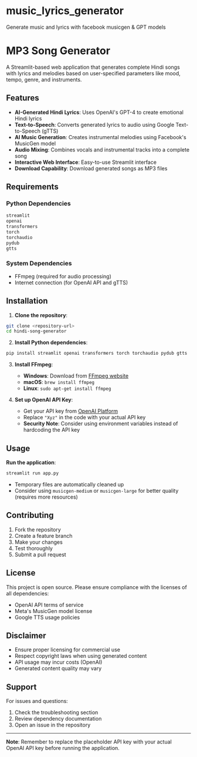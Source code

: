 # music_lyrics_generator
Generate music and lyrics with facebook musicgen &amp; GPT models
# MP3 Song Generator

A Streamlit-based web application that generates complete Hindi songs with lyrics and melodies based on user-specified parameters like mood, tempo, genre, and instruments.

## Features

- **AI-Generated Hindi Lyrics**: Uses OpenAI's GPT-4 to create emotional Hindi lyrics
- **Text-to-Speech**: Converts generated lyrics to audio using Google Text-to-Speech (gTTS)
- **AI Music Generation**: Creates instrumental melodies using Facebook's MusicGen model
- **Audio Mixing**: Combines vocals and instrumental tracks into a complete song
- **Interactive Web Interface**: Easy-to-use Streamlit interface
- **Download Capability**: Download generated songs as MP3 files

## Requirements

### Python Dependencies

```bash
streamlit
openai
transformers
torch
torchaudio
pydub
gtts
```

### System Dependencies

- FFmpeg (required for audio processing)
- Internet connection (for OpenAI API and gTTS)

## Installation

1. **Clone the repository**:
```bash
git clone <repository-url>
cd hindi-song-generator
```

2. **Install Python dependencies**:
```bash
pip install streamlit openai transformers torch torchaudio pydub gtts
```

3. **Install FFmpeg**:
   - **Windows**: Download from [FFmpeg website](https://ffmpeg.org/download.html)
   - **macOS**: `brew install ffmpeg`
   - **Linux**: `sudo apt-get install ffmpeg`

4. **Set up OpenAI API Key**:
   - Get your API key from [OpenAI Platform](https://platform.openai.com/)
   - Replace `"Xyz"` in the code with your actual API key
   - **Security Note**: Consider using environment variables instead of hardcoding the API key

## Usage

 **Run the application**:
```bash
streamlit run app.py
```

- Temporary files are automatically cleaned up
- Consider using `musicgen-medium` or `musicgen-large` for better quality (requires more resources)

## Contributing

1. Fork the repository
2. Create a feature branch
3. Make your changes
4. Test thoroughly
5. Submit a pull request

## License

This project is open source. Please ensure compliance with the licenses of all dependencies:
- OpenAI API terms of service
- Meta's MusicGen model license
- Google TTS usage policies

## Disclaimer

- Ensure proper licensing for commercial use
- Respect copyright laws when using generated content
- API usage may incur costs (OpenAI)
- Generated content quality may vary

## Support

For issues and questions:
1. Check the troubleshooting section
2. Review dependency documentation
3. Open an issue in the repository

---

**Note**: Remember to replace the placeholder API key with your actual OpenAI API key before running the application.
